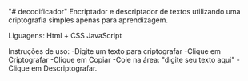 "# decodificador"
Encriptador e descriptador de textos utilizando uma criptografia simples apenas para aprendizagem.

Liguagens:
Html + CSS
JavaScript

Instruções de uso:
-Digite um texto para criptografar
-Clique em Criptografar
-Clique em Copiar
-Cole na área: "digite seu texto aqui"
-Clique em Descriptografar.
